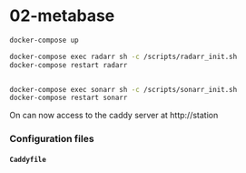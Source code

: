 # 02-metabase

```sh
docker-compose up

docker-compose exec radarr sh -c /scripts/radarr_init.sh
docker-compose restart radarr


docker-compose exec sonarr sh -c /scripts/sonarr_init.sh
docker-compose restart sonarr
```

On can now access to the caddy server at http://station

### Configuration files
#### `Caddyfile`
